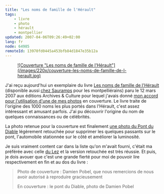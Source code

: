 ```yaml
---
title: "Les noms de famille de l'Hérault"
tags:
    - livre
    - photo
    - hérault
    - montpellier
updated: 2007-04-06T09:26:49+02:00
lang: fr
node: 64985
remoteId: 13970fd0445a453bfb84d1847e35b12a
---
```

 


<figure class="object-left"><a href="/images/couverture-les-noms-de-famille-de-l-herault.jpg">![Couverture "Les noms de famille de l'Hérault"](/images/220x/couverture-les-noms-de-famille-de-l-herault.jpg)
</a></figure>


J'ai reçu aujourd'hui un exemplaire du livre [Les noms de famille de l'Hérault](http://boutique.geneanet.org/catalog/product_info.php?products_id=75444) (disponible aussi [chez Sauramps](http://www.sauramps.com/rubrique.php3?id_rubrique=3521&amp;I=9782350770413&amp;F=N&amp;choix=fiche) pour les montpelliérains) paru le 12 mars 2007 aux éditions Archives &amp; Culture pour lequel j'avais donné [mon accord pour l'utilisation d'une de mes photos](/post/le-debut-de-la-celebrite) en couverture. Le livre traite de l'origine des 1000 noms les plus portés dans l'Hérault, c'est assez intéressant et amusant parfois. J'ai pu découvrir l'origine du nom de quelques connaissances ou de célébrités.

 
La photo retenue pour la couverture est finalement [une photo du Pont du Diable](http://photos.pwet.fr/villes-et-departements/herault-34/aniane/le-pont-du-diable/) légèrement retouchée pour supprimer les quelques passants sur le pont, l'automobile stationnée sur le côté et améliorer la luminosité.

 
Je suis vraiment content car dans la liste qu'on m'avait fourni, c'était ma préférée avec celle [du Lez](http://photos.pwet.fr/villes-et-departements/herault-34/prades-le-lez/le-lez-proche-de-sa-source/) et la version retouchée est très réussie. Et puis, je dois avouer que c'est une grande fierté pour moi de pouvoir lire respectivement en fin et au dos du livre :

 <blockquote>
Photo de couverture : Damien Pobel, que nous remercions de nous avoir autorisé à reproduire gracieusement

 
En couverture : le pont du Diable, photo de Damien Pobel
</blockquote>

